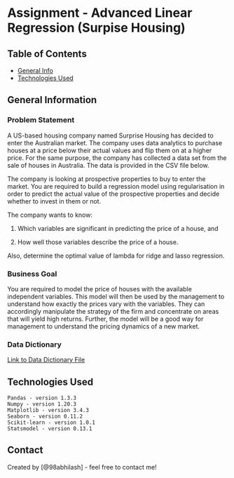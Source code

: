 # Assignment - Advanced Linear Regression (Surpise Housing)

## Table of Contents
* [General Info](#general-information)
* [Technologies Used](#technologies-used)
<!--  -->
<!-- You can include any other section that is pertinent to your problem -->

## General Information
### Problem Statement

A US-based housing company named Surprise Housing has decided to enter the Australian market. The company uses data analytics to purchase houses at a price below their actual values and flip them on at a higher price. For the same purpose, the company has collected a data set from the sale of houses in Australia. The data is provided in the CSV file below.

 

The company is looking at prospective properties to buy to enter the market. You are required to build a regression model using regularisation in order to predict the actual value of the prospective properties and decide whether to invest in them or not.

 

The company wants to know:

1. Which variables are significant in predicting the price of a house, and

2. How well those variables describe the price of a house.

Also, determine the optimal value of lambda for ridge and lasso regression.


### Business Goal

You are required to model the price of houses with the available independent variables. This model will then be used by the management to understand how exactly the prices vary with the variables. They can accordingly manipulate the strategy of the firm and concentrate on areas that will yield high returns. Further, the model will be a good way for management to understand the pricing dynamics of a new market. 

### Data Dictionary 

[Link to Data Dictionary File](./data_description.txt)
	


<!-- You don't have to answer all the questions - just the ones relevant to your project. -->


## Technologies Used
    Pandas - version 1.3.3
    Numpy - version 1.20.3
    Matplotlib - version 3.4.3
    Seaborn - version 0.11.2
    Scikit-learn - version 1.0.1
    Statsmodel - version 0.13.1

<!-- As the libraries versions keep on changing, it is recommended to mention the version of library used in this project -->

## Contact
Created by [@98abhilash] - feel free to contact me!
